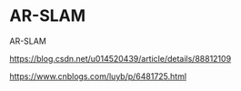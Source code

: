 # AR-SLAM
AR-SLAM

https://blog.csdn.net/u014520439/article/details/88812109

https://www.cnblogs.com/luyb/p/6481725.html
